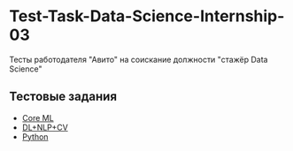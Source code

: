 # Test-Task-Data-Science-Internship-03
Тесты работодателя "Авито" на соискание должности "стажёр Data Science"

## Тестовые задания

* [Core ML](tasks-1.md)
* [DL+NLP+CV](tasks-2.md)
* [Python](tasks-3.md)

